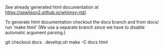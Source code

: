 See already generated html documentation at  https://spwilson2.github.io/whimsy-rtd/.

To generate html documentation checkout the docs branch and from docs/ run 'make html'
(We use a separate branch since we have to disable automatic argument parsing.)

git checkout docs
. develop.sh
make -C docs html
